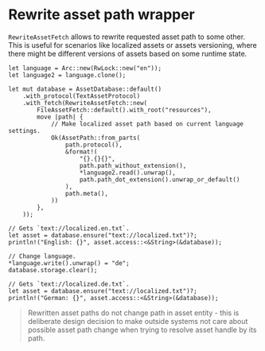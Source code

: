 # Rewrite asset path wrapper

`RewriteAssetFetch` allows to rewrite requested asset path to some other.
This is useful for scenarios like localized assets or assets versioning, where
there might be different versions of assets based on some runtime state.

```rust,ignore
let language = Arc::new(RwLock::new("en"));
let language2 = language.clone();

let mut database = AssetDatabase::default()
    .with_protocol(TextAssetProtocol)
    .with_fetch(RewriteAssetFetch::new(
        FileAssetFetch::default().with_root("resources"),
        move |path| {
            // Make localized asset path based on current language settings.
            Ok(AssetPath::from_parts(
                path.protocol(),
                &format!(
                    "{}.{}{}",
                    path.path_without_extension(),
                    *language2.read().unwrap(),
                    path.path_dot_extension().unwrap_or_default()
                ),
                path.meta(),
            ))
        },
    ));

// Gets `text://localized.en.txt`.
let asset = database.ensure("text://localized.txt")?;
println!("English: {}", asset.access::<&String>(&database));

// Change language.
*language.write().unwrap() = "de";
database.storage.clear();

// Gets `text://localized.de.txt`.
let asset = database.ensure("text://localized.txt")?;
println!("German: {}", asset.access::<&String>(&database));
```

> Rewritten asset paths do not change path in asset entity - this is deliberate
> design decision to make outside systems not care about possible asset path
> change when trying to resolve asset handle by its path.

